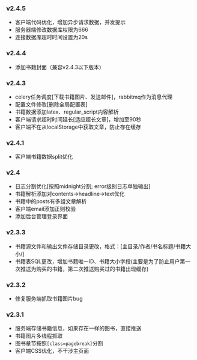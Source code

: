 ### v2.4.5 ###
+ 客户端代码优化，增加异步请求数据，并发提示
+ 服务器端修改数据库权限为666
+ 连接数据库超时时间设置为20s

### v2.4.4 ###
+ 添加书籍封面（兼容v2.4.3以下版本）

### v2.4.3 ###
+ celery任务调度[下载书籍图片、发送邮件]，rabbitmq作为消息代理
+ 配置文件修改[删除全局配置表]
+ 书籍数据添加latex、regular_script内容解析
+ 客户端请求超时时间延长[适应超长文章]，增加至90秒
+ 客户端不在从localStorage中获取文章，防止存在缓存

### v2.4.1 ###
+ 客户端书籍数据split优化

### v2.4 ###
+ 日志分割优化[按照midnight分割; error级别日志单独输出]
+ 书籍解析添加对contents->headline->text优化
+ 书籍中的posts有多组文章解析
+ 客户端email添加正则校验
+ 添加后台管理登录界面

### v2.3.3 ###
+ 书籍源文件和输出文件存储目录更改，格式：[主目录/作者/书名标题/书籍大小/]
+ 书籍表SQL更改，增加书籍唯一ID、书籍大小字段(主要是为了防止用户第一次推送为购买的书籍，第二次推送购买过的书籍出现缓存)

### v2.3.2 ###
+ 修复服务端抓取书籍图片bug

### v2.3.1 ###
+ 服务端存储书籍信息，如果存在一样的图书，直接推送
+ 书籍图片多线程抓取
+ 图书章节按照`[class=pagebreak]`分割
+ 客户端CSS优化，不干涉主页面
